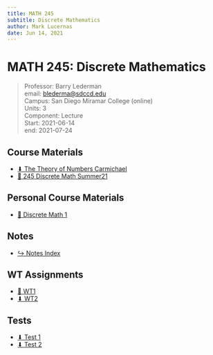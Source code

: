```yaml
---
title: MATH 245
subtitle: Discrete Mathematics
author: Mark Lucernas
date: Jun 14, 2021
---
```



# MATH 245: Discrete Mathematics
> Professor: Barry Lederman<br>
> email: blederma@sdccd.edu<br>
> Campus: San Diego Miramar College (online)<br>
> Units: 3<br>
> Component: Lecture<br>
> Start: 2021-06-14<br>
> end: 2021-07-24<br>

## Course Materials

- [⬇ The Theory of Numbers Carmichael](file:../../../files/summer-2021/MATH-245/the_theory_of_numbers_carmichael.pdf)
- [💽 245 Discrete Math Summer21](https://www.youtube.com/playlist?list=PLlAdWXOWvotphezE9T5Njqd3li6MPrS5h)

## Personal Course Materials

- [💽 Discrete Math 1](https://www.youtube.com/playlist?list=PLDDGPdw7e6Ag1EIznZ-m-qXu4XX3A0cIz)

## Notes

- [↪ Notes Index](notes/index)

## WT Assignments

- [📄 WT1](https://github.com/marklcrns/sieve-of-eratosthenes)
- [⬇ WT2](file:../../../files/summer-2021/MATH-245/wt/wt_2.pdf)

## Tests

- [⬇ Test 1](file:../../../files/summer-2021/MATH-245/test/test_1.pdf)
- [⬇ Test 2](file:../../../files/summer-2021/MATH-245/test/test_2.pdf)

